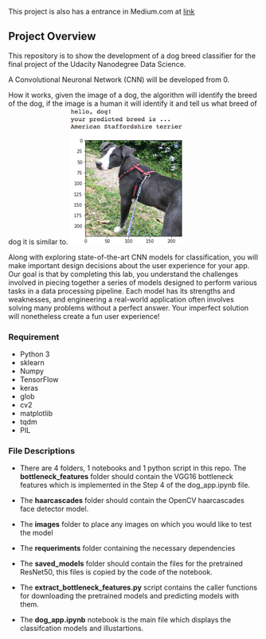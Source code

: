 This project is also has a entrance in Medium.com at [link](https://medium.com/@denizdoruknuholu/dog-breed-classification-using-cnns-f042fbe0f333)

[//]: # (Image References)

[image1]: ./images/sample_dog_output.png "Sample Output"
[image2]: ./images/vgg16_model.png "VGG-16 Model Keras Layers"
[image3]: ./images/vgg16_model_draw.png "VGG16 Model Figure"


## Project Overview

This repository is to show the development of a dog breed classifier for the final project of the Udacity Nanodegree Data Science.

A Convolutional Neuronal Network (CNN) will be developed from 0.

How it works, given the image of a dog, the algorithm will identify the breed of the dog, if the image is a human it will identify it and tell us what breed of dog it is similar to.
![Sample Output][image1]

Along with exploring state-of-the-art CNN models for classification, you will make important design decisions about the user experience for your app.  Our goal is that by completing this lab, you understand the challenges involved in piecing together a series of models designed to perform various tasks in a data processing pipeline.  Each model has its strengths and weaknesses, and engineering a real-world application often involves solving many problems without a perfect answer.  Your imperfect solution will nonetheless create a fun user experience!

### Requirement
- Python 3
- sklearn
- Numpy
- TensorFlow  
- keras
- glob
- cv2
- matplotlib
- tqdm
- PIL

### File Descriptions
- There are 4 folders, 1 notebooks and 1 python script in this repo. The **bottleneck_features** folder should contain the VGG16 bottleneck features which is implemented in the Step 4 of the dog_app.ipynb file.

- The **haarcascades** folder should contain the OpenCV haarcascades face detector model.

- The **images** folder to place any images on which you would like to test the model

- The **requeriments** folder containing the necessary dependencies

- The **saved_models** folder should contain the files for the pretrained ResNet50, this files is copied by the code of the notebook.

- The **extract_bottleneck_features.py** script contains the caller functions for downloading the pretrained models and predicting models with them.

- The **dog_app.ipynb** notebook is the main file which displays the classifcation models and illustartions.
